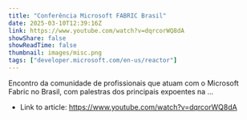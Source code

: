 ```yaml
---
title: "Conferência Microsoft FABRIC Brasil"
date: 2025-03-10T12:39:16Z
link: https://www.youtube.com/watch?v=dqrcorWQ8dA
showShare: false
showReadTime: false
thumbnail: images/misc.png
tags: ["developer.microsoft.com/en-us/reactor"]
---
```

Encontro da comunidade de profissionais que atuam com o Microsoft Fabric no Brasil, com palestras dos principais expoentes na ...

- Link to article: https://www.youtube.com/watch?v=dqrcorWQ8dA